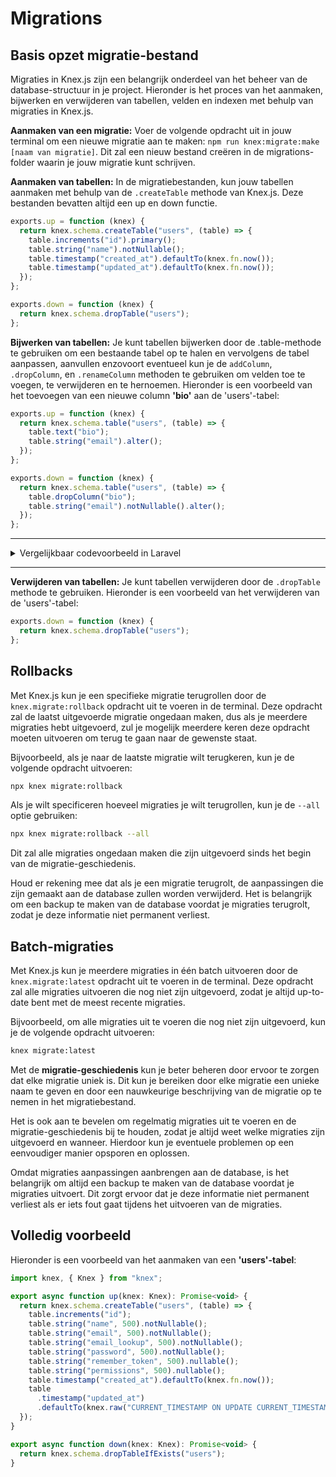 # Migrations

## Basis opzet migratie-bestand

Migraties in Knex.js zijn een belangrijk onderdeel van het beheer van de database-structuur in je project. Hieronder is het proces van het aanmaken, bijwerken en verwijderen van tabellen, velden en indexen met behulp van migraties in Knex.js.

**Aanmaken van een migratie:** Voer de volgende opdracht uit in jouw terminal om een nieuwe migratie aan te maken: `npm run knex:migrate:make [naam van migratie]`. Dit zal een nieuw bestand creëren in de migrations-folder waarin je jouw migratie kunt schrijven.

**Aanmaken van tabellen:** In de migratiebestanden, kun jouw tabellen aanmaken met behulp van de `.createTable` methode van Knex.js. Deze bestanden bevatten altijd een up en down functie.

```javascript
exports.up = function (knex) {
  return knex.schema.createTable("users", (table) => {
    table.increments("id").primary();
    table.string("name").notNullable();
    table.timestamp("created_at").defaultTo(knex.fn.now());
    table.timestamp("updated_at").defaultTo(knex.fn.now());
  });
};

exports.down = function (knex) {
  return knex.schema.dropTable("users");
};
```

**Bijwerken van tabellen:** Je kunt tabellen bijwerken door de .table-methode te gebruiken om een bestaande tabel op te halen en vervolgens de tabel aanpassen, aanvullen enzovoort eventueel kun je de `addColumn`, `.dropColumn`, en `.renameColumn` methoden te gebruiken om velden toe te voegen, te verwijderen en te hernoemen. Hieronder is een voorbeeld van het toevoegen van een nieuwe column **'bio'** aan de 'users'-tabel:

```javascript
exports.up = function (knex) {
  return knex.schema.table("users", (table) => {
    table.text("bio");
    table.string("email").alter();
  });
};

exports.down = function (knex) {
  return knex.schema.table("users", (table) => {
    table.dropColumn("bio");
    table.string("email").notNullable().alter();
  });
};
```

<hr />
<details>
  <summary>Vergelijkbaar codevoorbeeld in Laravel</summary>

```php
   public function up()
    {
        Schema::table('users', function (Blueprint $table) {
            $table->text('bio')->after('email');
        });
    }

    public function down()
    {
        Schema::table('users', function (Blueprint $table) {
            $table->dropColumn('bio');
        });
    }
```

</details>
<hr />

**Verwijderen van tabellen:** Je kunt tabellen verwijderen door de `.dropTable` methode te gebruiken. Hieronder is een voorbeeld van het verwijderen van de 'users'-tabel:

```javascript
exports.down = function (knex) {
  return knex.schema.dropTable("users");
};
```

## Rollbacks

Met Knex.js kun je een specifieke migratie terugrollen door de `knex.migrate:rollback` opdracht uit te voeren in de terminal. Deze opdracht zal de laatst uitgevoerde migratie ongedaan maken, dus als je meerdere migraties hebt uitgevoerd, zul je mogelijk meerdere keren deze opdracht moeten uitvoeren om terug te gaan naar de gewenste staat.

Bijvoorbeeld, als je naar de laatste migratie wilt terugkeren, kun je de volgende opdracht uitvoeren:

```bash
npx knex migrate:rollback
```

Als je wilt specificeren hoeveel migraties je wilt terugrollen, kun je de `--all` optie gebruiken:

```bash
npx knex migrate:rollback --all
```

Dit zal alle migraties ongedaan maken die zijn uitgevoerd sinds het begin van de migratie-geschiedenis.

Houd er rekening mee dat als je een migratie terugrolt, de aanpassingen die zijn gemaakt aan de database zullen worden verwijderd. Het is belangrijk om een backup te maken van de database voordat je migraties terugrolt, zodat je deze informatie niet permanent verliest.

## Batch-migraties

Met Knex.js kun je meerdere migraties in één batch uitvoeren door de `knex.migrate:latest` opdracht uit te voeren in de terminal. Deze opdracht zal alle migraties uitvoeren die nog niet zijn uitgevoerd, zodat je altijd up-to-date bent met de meest recente migraties.

Bijvoorbeeld, om alle migraties uit te voeren die nog niet zijn uitgevoerd, kun je de volgende opdracht uitvoeren:

```bash
knex migrate:latest
```

Met de **migratie-geschiedenis** kun je beter beheren door ervoor te zorgen dat elke migratie uniek is. Dit kun je bereiken door elke migratie een unieke naam te geven en door een nauwkeurige beschrijving van de migratie op te nemen in het migratiebestand.

Het is ook aan te bevelen om regelmatig migraties uit te voeren en de migratie-geschiedenis bij te houden, zodat je altijd weet welke migraties zijn uitgevoerd en wanneer. Hierdoor kun je eventuele problemen op een eenvoudiger manier opsporen en oplossen.

Omdat migraties aanpassingen aanbrengen aan de database, is het belangrijk om altijd een backup te maken van de database voordat je migraties uitvoert. Dit zorgt ervoor dat je deze informatie niet permanent verliest als er iets fout gaat tijdens het uitvoeren van de migraties.

## Volledig voorbeeld

Hieronder is een voorbeeld van het aanmaken van een **'users'-tabel**:

```javascript
import knex, { Knex } from "knex";

export async function up(knex: Knex): Promise<void> {
  return knex.schema.createTable("users", (table) => {
    table.increments("id");
    table.string("name", 500).notNullable();
    table.string("email", 500).notNullable();
    table.string("email_lookup", 500).notNullable();
    table.string("password", 500).notNullable();
    table.string("remember_token", 500).nullable();
    table.string("permissions", 500).nullable();
    table.timestamp("created_at").defaultTo(knex.fn.now());
    table
      .timestamp("updated_at")
      .defaultTo(knex.raw("CURRENT_TIMESTAMP ON UPDATE CURRENT_TIMESTAMP"));
  });
}

export async function down(knex: Knex): Promise<void> {
  return knex.schema.dropTableIfExists("users");
}
```

